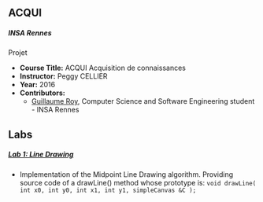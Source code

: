 ACQUI
--------

##### INSA Rennes
Projet 

* **Course Title:** ACQUI Acquisition de connaissances
* **Instructor:** Peggy CELLIER
* **Year:** 2016
* **Contributors:**
  * <a href="https://github.com/guroy">Guillaume Roy</a>, Computer Science and Software Engineering student - INSA Rennes

Labs
----
##### <a href="https://github.com/guroy/CSCI-510/tree/master/Lab%201%20-%20Line%20Drawing">Lab 1: Line Drawing</a>
* Implementation of the Midpoint Line Drawing algorithm. Providing source code of a drawLine() method whose prototype is:
```void drawLine( int x0, int y0, int x1, int y1, simpleCanvas &C );```
